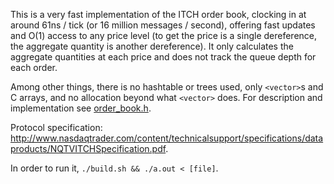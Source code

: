 This is a very fast implementation of the ITCH order book, clocking in at around 61ns / tick (or 16 million messages / second), offering fast updates and O(1) access to any price level (to get the price is a single dereference, the aggregate quantity is another dereference). It only calculates the aggregate quantities at each price and does not track the queue depth for each order.

Among other things, there is no hashtable or trees used, only `<vector>`s and C arrays, and no allocation beyond what `<vector>` does. For description and implementation see [order_book.h](order_book.h).

Protocol specification: http://www.nasdaqtrader.com/content/technicalsupport/specifications/dataproducts/NQTVITCHSpecification.pdf.

In order to run it, `./build.sh && ./a.out < [file]`.
